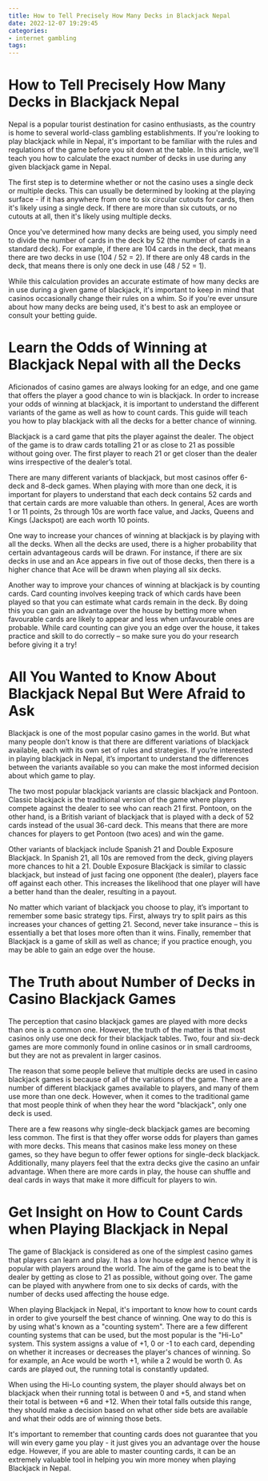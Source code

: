 ```yaml
---
title: How to Tell Precisely How Many Decks in Blackjack Nepal 
date: 2022-12-07 19:29:45
categories:
- internet gambling
tags:
---
```



#  How to Tell Precisely How Many Decks in Blackjack Nepal 

Nepal is a popular tourist destination for casino enthusiasts, as the country is home to several world-class gambling establishments. If you're looking to play blackjack while in Nepal, it's important to be familiar with the rules and regulations of the game before you sit down at the table. In this article, we'll teach you how to calculate the exact number of decks in use during any given blackjack game in Nepal.

The first step is to determine whether or not the casino uses a single deck or multiple decks. This can usually be determined by looking at the playing surface - if it has anywhere from one to six circular cutouts for cards, then it's likely using a single deck. If there are more than six cutouts, or no cutouts at all, then it's likely using multiple decks.

Once you've determined how many decks are being used, you simply need to divide the number of cards in the deck by 52 (the number of cards in a standard deck). For example, if there are 104 cards in the deck, that means there are two decks in use (104 / 52 = 2). If there are only 48 cards in the deck, that means there is only one deck in use (48 / 52 = 1).

While this calculation provides an accurate estimate of how many decks are in use during a given game of blackjack, it's important to keep in mind that casinos occasionally change their rules on a whim. So if you're ever unsure about how many decks are being used, it's best to ask an employee or consult your betting guide.

#  Learn the Odds of Winning at Blackjack Nepal with all the Decks 

Aficionados of casino games are always looking for an edge, and one game that offers the player a good chance to win is blackjack. In order to increase your odds of winning at blackjack, it is important to understand the different variants of the game as well as how to count cards. This guide will teach you how to play blackjack with all the decks for a better chance of winning.

Blackjack is a card game that pits the player against the dealer. The object of the game is to draw cards totalling 21 or as close to 21 as possible without going over. The first player to reach 21 or get closer than the dealer wins irrespective of the dealer’s total. 

There are many different variants of blackjack, but most casinos offer 6-deck and 8-deck games. When playing with more than one deck, it is important for players to understand that each deck contains 52 cards and that certain cards are more valuable than others. In general, Aces are worth 1 or 11 points, 2s through 10s are worth face value, and Jacks, Queens and Kings (Jackspot) are each worth 10 points.

One way to increase your chances of winning at blackjack is by playing with all the decks. When all the decks are used, there is a higher probability that certain advantageous cards will be drawn. For instance, if there are six decks in use and an Ace appears in five out of those decks, then there is a higher chance that Ace will be drawn when playing all six decks.

Another way to improve your chances of winning at blackjack is by counting cards. Card counting involves keeping track of which cards have been played so that you can estimate what cards remain in the deck. By doing this you can gain an advantage over the house by betting more when favourable cards are likely to appear and less when unfavourable ones are probable. While card counting can give you an edge over the house, it takes practice and skill to do correctly – so make sure you do your research before giving it a try!

#  All You Wanted to Know About Blackjack Nepal But Were Afraid to Ask 

Blackjack is one of the most popular casino games in the world. But what many people don’t know is that there are different variations of blackjack available, each with its own set of rules and strategies. If you’re interested in playing blackjack in Nepal, it’s important to understand the differences between the variants available so you can make the most informed decision about which game to play.

The two most popular blackjack variants are classic blackjack and Pontoon. Classic blackjack is the traditional version of the game where players compete against the dealer to see who can reach 21 first. Pontoon, on the other hand, is a British variant of blackjack that is played with a deck of 52 cards instead of the usual 36-card deck. This means that there are more chances for players to get Pontoon (two aces) and win the game.

Other variants of blackjack include Spanish 21 and Double Exposure Blackjack. In Spanish 21, all 10s are removed from the deck, giving players more chances to hit a 21. Double Exposure Blackjack is similar to classic blackjack, but instead of just facing one opponent (the dealer), players face off against each other. This increases the likelihood that one player will have a better hand than the dealer, resulting in a payout.

No matter which variant of blackjack you choose to play, it’s important to remember some basic strategy tips. First, always try to split pairs as this increases your chances of getting 21. Second, never take insurance – this is essentially a bet that loses more often than it wins. Finally, remember that Blackjack is a game of skill as well as chance; if you practice enough, you may be able to gain an edge over the house.

#  The Truth about Number of Decks in Casino Blackjack Games 

The perception that casino blackjack games are played with more decks than one is a common one. However, the truth of the matter is that most casinos only use one deck for their blackjack tables. Two, four and six-deck games are more commonly found in online casinos or in small cardrooms, but they are not as prevalent in larger casinos.

The reason that some people believe that multiple decks are used in casino blackjack games is because of all of the variations of the game. There are a number of different blackjack games available to players, and many of them use more than one deck. However, when it comes to the traditional game that most people think of when they hear the word "blackjack", only one deck is used.

There are a few reasons why single-deck blackjack games are becoming less common. The first is that they offer worse odds for players than games with more decks. This means that casinos make less money on these games, so they have begun to offer fewer options for single-deck blackjack. Additionally, many players feel that the extra decks give the casino an unfair advantage. When there are more cards in play, the house can shuffle and deal cards in ways that make it more difficult for players to win.

#  Get Insight on How to Count Cards when Playing Blackjack in Nepal

The game of Blackjack is considered as one of the simplest casino games that players can learn and play. It has a low house edge and hence why it is popular with players around the world. The aim of the game is to beat the dealer by getting as close to 21 as possible, without going over. The game can be played with anywhere from one to six decks of cards, with the number of decks used affecting the house edge.

When playing Blackjack in Nepal, it's important to know how to count cards in order to give yourself the best chance of winning. One way to do this is by using what's known as a "counting system". There are a few different counting systems that can be used, but the most popular is the "Hi-Lo" system. This system assigns a value of +1, 0 or -1 to each card, depending on whether it increases or decreases the player's chances of winning. So for example, an Ace would be worth +1, while a 2 would be worth 0. As cards are played out, the running total is constantly updated.

When using the Hi-Lo counting system, the player should always bet on blackjack when their running total is between 0 and +5, and stand when their total is between +6 and +12. When their total falls outside this range, they should make a decision based on what other side bets are available and what their odds are of winning those bets.

It's important to remember that counting cards does not guarantee that you will win every game you play - it just gives you an advantage over the house edge. However, if you are able to master counting cards, it can be an extremely valuable tool in helping you win more money when playing Blackjack in Nepal.